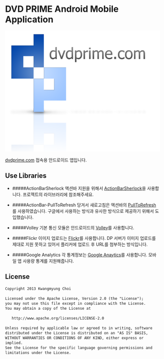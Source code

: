 DVD PRIME Android Mobile Application
============

![Logo](gitsite/static/dp-logo.png)

[dvdprime.com][1] 접속용 안드로이드 앱입니다.

Use Libraries
--------

* #####ActionBarSherlock
액션바 지원을 위해서 [ActionBarSherlock][2]을 사용합니다.
프로젝트의 라이브러리에 참조해주세요.

* #####ActionBar-PullToRefresh
당겨서 새로고침은 액션바의 [PullToRefresh][3]를 사용하였습니다.
구글에서 사용하는 방식과 유사한 방식으로 제공하기 위해서 도입했습니다.

* #####Volley
기본 통신 모듈은 안드로이드의 [Volley][4]를 사용합니다.

* #####Flickr
이미지 업로드는 [Flickr][5]를 사용합니다.
DP 서버가 이미지 업로드를 제대로 지원 못하고 있어서 플리커에 업로드 후 URL를 첨부하는 방식입니다.

* #####Google Analytics
각 통계정보는 [Google Anaytics][6]를 사용합니다.
모바일 앱 사용량 통계를 지원해줍니다.

License
-------

    Copyright 2013 Kwangmyung Choi

    Licensed under the Apache License, Version 2.0 (the "License");
    you may not use this file except in compliance with the License.
    You may obtain a copy of the License at

       http://www.apache.org/licenses/LICENSE-2.0

    Unless required by applicable law or agreed to in writing, software
    distributed under the License is distributed on an "AS IS" BASIS,
    WITHOUT WARRANTIES OR CONDITIONS OF ANY KIND, either express or implied.
    See the License for the specific language governing permissions and
    limitations under the License.



 [1]: http://www.dvdprime.com
 [2]: http://actionbarsherlock.com/
 [3]: https://github.com/chrisbanes/ActionBar-PullToRefresh
 [4]: https://android.googlesource.com/platform/frameworks/volley
 [5]: http://www.flickr.com/services/api/
 [6]: http://www.google.com/analytics/